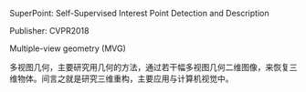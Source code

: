 SuperPoint: Self-Supervised Interest Point Detection and Description

Publisher: CVPR2018

Multiple-view geometry (MVG)

多视图几何，主要研究用几何的方法，通过若干幅多视图几何二维图像，来恢复三维物体。间言之就是研究三维重构，主要应用与计算机视觉中。